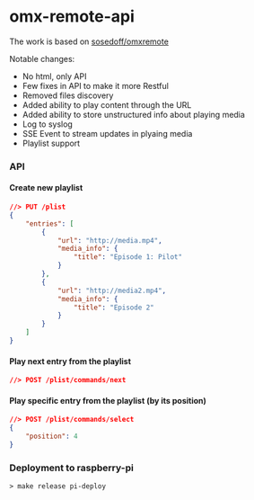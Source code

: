 # omx-remote-api

The work is based on [sosedoff/omxremote](https://github.com/sosedoff/omxremote)

Notable changes:

- No html, only API
- Few fixes in API to make it more Restful
- Removed files discovery
- Added ability to play content through the URL
- Added ability to store unstructured info about playing media
- Log to syslog
- SSE Event to stream updates in plyaing media
- Playlist support

### API

#### Create new playlist
```json
//> PUT /plist
{
    "entries": [
        {
            "url": "http://media.mp4",
            "media_info": {
                "title": "Episode 1: Pilot"
            }
        },
        {
            "url": "http://media2.mp4",
            "media_info": {
                "title": "Episode 2"
            }
        }
    ]
}
```

#### Play next entry from the playlist
```json
//> POST /plist/commands/next
```

#### Play specific entry from the playlist (by its position)
```json
//> POST /plist/commands/select
{
    "position": 4
}
```

### Deployment to raspberry-pi
```
> make release pi-deploy
```